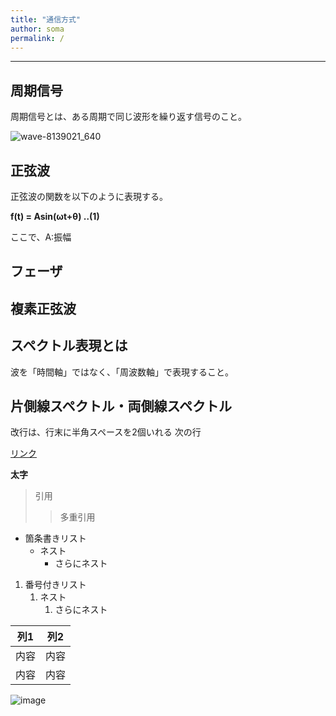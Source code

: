 ```yaml
---
title: "通信方式"
author: soma
permalink: /
---
```







---

## 周期信号
周期信号とは、ある周期で同じ波形を繰り返す信号のこと。

![wave-8139021_640](https://github.com/SOMAggg/Create_WebSite/assets/167855712/d3a90167-645f-4d2d-bd7f-c6a842bdc297)


## 正弦波
正弦波の関数を以下のように表現する。

**f(t) = Asin(ωt+θ) ‥(1)**

ここで、A:振幅

## フェーザ  

## 複素正弦波  

## スペクトル表現とは
波を「時間軸」ではなく、「周波数軸」で表現すること。

## 片側線スペクトル・両側線スペクトル  



改行は、行末に半角スペースを2個いれる
次の行

[リンク](https://www.google.co.jp/)

**太字**

> 引用
>> 多重引用


- 箇条書きリスト
  - ネスト
    - さらにネスト


1. 番号付きリスト
   1. ネスト
      1. さらにネスト


| 列1  | 列2  |
|-----|-----|
| 内容  | 内容  |
| 内容  | 内容  |

![image](/Create_WebSite/assets/images/logo-150.png)
